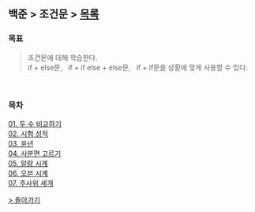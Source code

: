 
## 백준 > 조건문 > [목록](https://www.acmicpc.net/step/4)

### 목표     
> 조건문에 대해 학습한다.    
> if + else문, &nbsp; if + if else + else문, &nbsp; if + if문을 상황에 맞게 사용할 수 있다.    

<br>

### 목차   
[01. 두 수 비교하기](https://github.com/tjsp9830/Baekjoon/blob/main/02/01.%20%EB%91%90%20%EC%88%98%20%EB%B9%84%EA%B5%90%ED%95%98%EA%B8%B0.md)
<br>
[02. 시험 성적](https://github.com/tjsp9830/Baekjoon/blob/main/02/02.%20%EC%8B%9C%ED%97%98%20%EC%84%B1%EC%A0%81.md)
<br>
[03. 윤년](https://github.com/tjsp9830/Baekjoon/blob/main/02/03.%20%EC%9C%A4%EB%85%84.md)
<br>
[04. 사분면 고르기](https://github.com/tjsp9830/Baekjoon/blob/main/02/04.%20%EC%82%AC%EB%B6%84%EB%A9%B4%20%EA%B3%A0%EB%A5%B4%EA%B8%B0.md)
<br>
[05. 알람 시계](https://github.com/tjsp9830/Baekjoon/blob/main/02/05.%20%EC%95%8C%EB%9E%8C%20%EC%8B%9C%EA%B3%84.md)
<br>
[06. 오븐 시계](https://github.com/tjsp9830/Baekjoon/blob/main/02/06.%20%EC%98%A4%EB%B8%90%20%EC%8B%9C%EA%B3%84.md)
<br>
[07. 주사위 세개](https://github.com/tjsp9830/Baekjoon/blob/main/02/07.%20%EC%A3%BC%EC%82%AC%EC%9C%84%20%EC%84%B8%EA%B0%9C.md)
<br>

[> 돌아가기](https://github.com/tjsp9830/Baekjoon/tree/main/02)
<br>


